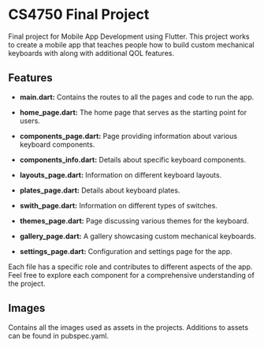 # CS4750 Final Project

Final project for Mobile App Development using Flutter.
This project works to create a mobile app that teaches people how to build custom 
mechanical keyboards with along with additional QOL features.


## Features
- **main.dart:** Contains the routes to all the pages and code to run the app.
  
- **home_page.dart:** The home page that serves as the starting point for users.

- **components_page.dart:** Page providing information about various keyboard components.

- **components_info.dart:** Details about specific keyboard components.

- **layouts_page.dart:** Information on different keyboard layouts.

- **plates_page.dart:** Details about keyboard plates.

- **swith_page.dart:** Information on different types of switches.

- **themes_page.dart:** Page discussing various themes for the keyboard.

- **gallery_page.dart:** A gallery showcasing custom mechanical keyboards.

- **settings_page.dart:** Configuration and settings page for the app.

Each file has a specific role and contributes to different aspects of the app. Feel free to explore each component for a comprehensive understanding of the project.

## Images ##
Contains all the images used as assets in the projects. Additions to assets can be found in pubspec.yaml.
